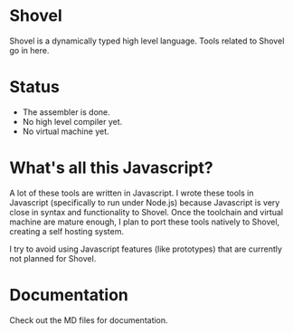 # Shovel

Shovel is a dynamically typed high level language. Tools related to Shovel go in here.

# Status
- The assembler is done.
- No high level compiler yet.
- No virtual machine yet.

# What's all this Javascript?

A lot of these tools are written in Javascript. I wrote these tools in Javascript (specifically to run under Node.js) because Javascript is very close in syntax and functionality to Shovel. Once the toolchain and virtual machine are mature enough, I plan to port these tools natively to Shovel, creating a self hosting system.

I try to avoid using Javascript features (like prototypes) that are currently not planned for Shovel.

# Documentation
Check out the MD files for documentation.
